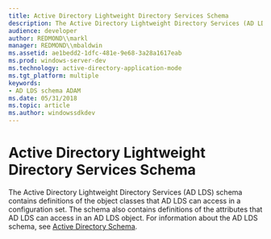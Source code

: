 ```yaml
---
title: Active Directory Lightweight Directory Services Schema
description: The Active Directory Lightweight Directory Services (AD LDS) schema contains definitions of the object classes that AD LDS can access in a configuration set.
audience: developer
author: REDMOND\\markl
manager: REDMOND\\mbaldwin
ms.assetid: ae1bedd2-1dfc-481e-9e68-3a28a1617eab
ms.prod: windows-server-dev
ms.technology: active-directory-application-mode
ms.tgt_platform: multiple
keywords:
- AD LDS schema ADAM
ms.date: 05/31/2018
ms.topic: article
ms.author: windowssdkdev
---
```


# Active Directory Lightweight Directory Services Schema

The Active Directory Lightweight Directory Services (AD LDS) schema contains definitions of the object classes that AD LDS can access in a configuration set. The schema also contains definitions of the attributes that AD LDS can access in an AD LDS object. For information about the AD LDS schema, see [Active Directory Schema](https://msdn.microsoft.com/library/ms675085).

 

 




